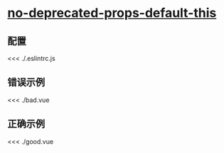# [no-deprecated-props-default-this](https://eslint.vuejs.org/rules/no-deprecated-props-default-this.html)

## 配置

<<< ./.eslintrc.js

## 错误示例

<<< ./bad.vue

## 正确示例

<<< ./good.vue
